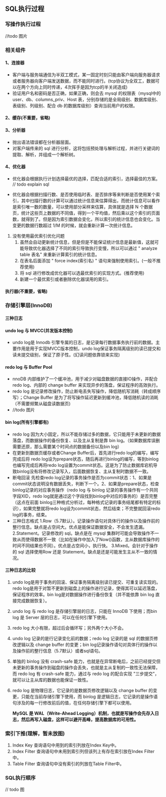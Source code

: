 ## SQL执行过程

### 写操作执行过程

//todo 图片

### 相关组件

#### 1、连接器

- 客户端与服务端通信为半双工模式，某一固定时刻只能由客户端向服务器请求或者服务器向客户端发送数据，而不能同时进行。(tcp协议为全双工，数据可以在两个方向上同时传递，4次挥手是因为tcp的半关闭造成)
- 验证用户名和密码是否正确，如果正确，则会去 mysql 的权限表（mysql中的 user、db、columns_priv、Host 表，分别存储的是全局级别、数据库级别、表级别、列级别、配合 db 的数据库级别）查询当前用户的权限。

#### 2、缓存(不重要，省略)

#### 3、分析器

- 抛出语法错误都在分析器层面。
- 对客户端传来的 sql 进行分析，这将包括预处理与解析过程，并进行关键词的提取、解析，并组成一个解析树。

#### 4、优化器
- 优化器会根据执行计划选择最优的选择，匹配合适的索引，选择最佳的方案。
// todo explain sql 

- 优化器会根据扫描行数、是否使用临时表、是否排序等来判断是否使用某个索引，其中扫描行数的计算可以通过统计信息来估算得出，而统计信息可以看作是索引唯一数的数量，可以使用部分采样来估算，具体就是选择 N 个数据页，统计这些页上数据的不同值，得到一个平均值，然后乘以这个索引的页面数，就得到了。但是因为索引数据会变化，所以索引的统计信息也会变化。当变更的数据行数超过 1/M 的时候，就会重新计算一次统计信息。

1. 没有使用最优索引优化问题
    1. 虽然会自动更新统计信息，但是但是不能保证统计信息是最新值，这就可能导致优化器选择了不同的索引导致执行变慢，所以可以通过 " analyze  table 表名" 来重新计算索引的统计信息。
    2. 在表名后面添加 " force index(索引名) " 语句来强制使用索引。(一般不推荐使用)
    3. 将 sql 进行修改成优化器可以选最优索引的实现方式。(推荐使用)
    4. 新建一个最优索引或者删除优化器误用的索引。

#### 执行器(不重要，省略)

### 存储引擎层(InnoDB)

#### 三种日志

#### undo log 与 MVCC(并发版本控制)

- undo log是 Innodb 引擎专属的日志，是记录每行数据事务执行前的数据。主要作用是用于实现MVCC版本控制，undo log保证事务隔离级别的读已提交和读未提交级别，保证了原子性。(幻读问题依靠锁来实现)
#### redo log 与 Buffer Pool
- nnoDB 内部维护了一个缓冲池，用于减少对磁盘数据的直接IO操作，并配合 redo log、内部的 change buffer 来实现异步的落盘，保证程序的高效执行。
- redo log 是记录修改操作，防止断电丢失写操作，降低随机写消耗（转成顺序写）；Change Buffer 是为了将写操作延迟更新到缓冲池，降低随机读的消耗（不需要频繁从磁盘读数据页)
- //todo 图片
#### bin log(所有引擎都有)
- redo log 因为大小固定，所以不能存储过多的数据，它只能用于未更新的数据落盘，而数据操作的备份恢复、以及主从复制是靠 bin log。（如果数据库误删需要还原，那么需要某个时间点的数据备份以及bin log）
- 在更新到数据页缓存或者Change Buffer后，首先进行redo log的编写，编写完成后将 redo log设为prepare状态，随后再进行binlog的编写，等到binlog也编写完成后再将redo log设置为commit状态。这是为了防止数据库宕机导致binlog没有将修改记录写入，后面数据恢复、主从复制时数据不一致。
- 断电回滚
    先检查redo log记录的事务操作是否为commit状态：1、如果是commit状态说明没有数据丢失，判断下一个。2、如果是prepare状态，检查binlog记录的对应事务操作（redo log 与 binlog 记录的事务操作有一个共同字段XID，redo log就是通过这个字段找到binlog中对应的事务的）是否完整（这点在前面 binlog三种格式分析过，每种格式记录的事务结尾都有特定的标识），如果完整就将redo log设为commit状态，然后结束；不完整就回滚redo log的事务，结束。
- 三种日志格式
    1.Row（5.7默认）。记录操作语句对具体行的操作以及操作前的整行信息。缺点是占空间大。优点是能保证数据安全，不会发生遗漏。
    2.Statement。记录修改的 sql。缺点是在 mysql 集群时可能会导致操作不一致从而使得数据不一致（比如在操作中加入了Now()函数，主从数据库操作的时间不同结果也不同）。优点是占空间小，执行快。
    3.Mixed。会针对于操作的 sql 选择使用Row 还是 Statement。缺点是还是可能发生主从不一致的情况。

#### 三种日志的比较
1. undo log是用于事务的回滚、保证事务隔离级别读已提交、可重复读实现的。redo log是用于对暂不更新到磁盘上的操作进行记录，使得其可以延迟落盘，保证程序的效率。bin log是对数据操作进行备份恢复（并不能依靠 bin log 直接完成数据恢复）。

2. undo log 与 redo log 是存储引擎层的日志，只能在 InnoDB 下使用；而bin log 是 Server 层的日志，可以在任何引擎下使用。

3. redo log 大小有限，超过后会循环写；另外两个大小不会。

4. undo log 记录的是行记录变化前的数据；redo log 记录的是 sql 的数据页修改逻辑以及 change buffer 的变更；bin log记录操作语句对具体行的操作以及操作前的整行信息（5.7默认）或者sql语句。

5. 单独的 binlog 没有 crash-safe 能力，也就是在异常断电后，之前已经提交但未更新的事务操作到磁盘的操作会丢失，也就是主从复制的一致性无法保障，而 redo log 有 crash-safe 能力，通过与 redo log 的配合实现 "三步提交"，就可以让主从库的数据也能保证一致性。

6. redo log 是物理日志，它记录的是数据页修改逻辑以及 change buffer 的变更，只能在当前存储引擎下使用，而 binlog 是逻辑日志，它记录的是操作语句涉及的每一行修改前后的值，在任何存储引擎下都可以使用。
   
   **MySQL 是 WAL（Write-Ahead Logging）机制，也就是写操作会先存入日志，然后再写入磁盘，这样可以避开高峰，提高数据库的可用性。**

### 索引下推(理解，暂未放图)
1. Index Key
	查询语句中用到的索引列放在Index Key中。
2. Index Filter
	查询语句中未用到索引列但该列上有存在索引放在Index Filter中。
3. Table Filter
	查询语句中没有索引的列放在Table Filter中。

### SQL执行顺序
// todo 图
